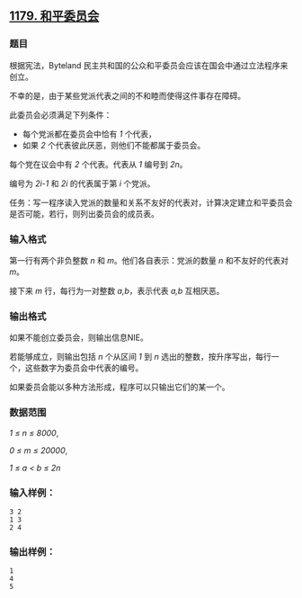 ## [1179. 和平委员会](https://www.acwing.com/problem/content/1181/)

### 题目

根据宪法，Byteland 民主共和国的公众和平委员会应该在国会中通过立法程序来创立。

不幸的是，由于某些党派代表之间的不和睦而使得这件事存在障碍。

此委员会必须满足下列条件：

- 每个党派都在委员会中恰有 *1* 个代表，
- 如果 *2* 个代表彼此厌恶，则他们不能都属于委员会。

每个党在议会中有 *2* 个代表。代表从 *1* 编号到 *2n*。

编号为 *2i-1* 和 *2i* 的代表属于第 *i* 个党派。

任务：写一程序读入党派的数量和关系不友好的代表对，计算决定建立和平委员会是否可能，若行，则列出委员会的成员表。

### 输入格式

第一行有两个非负整数 *n* 和 *m*。他们各自表示：党派的数量 *n* 和不友好的代表对 *m*。

接下来 *m* 行，每行为一对整数 *a,b*，表示代表 *a,b* 互相厌恶。

### 输出格式

如果不能创立委员会，则输出信息NIE。

若能够成立，则输出包括 *n* 个从区间 *1* 到 *n* 选出的整数，按升序写出，每行一个，这些数字为委员会中代表的编号。

如果委员会能以多种方法形成，程序可以只输出它们的某一个。

### 数据范围

*1 ≤ n ≤ 8000*,

*0 ≤ m ≤ 20000*,

*1 ≤ a < b ≤ 2n*

### 输入样例：

```
3 2
1 3
2 4
```

### 输出样例：

```
1
4
5
```
